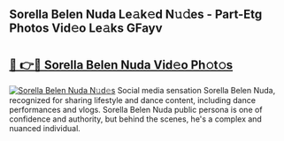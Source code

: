 ## Sorella Belen Nuda Le𝚊k𝚎d N𝚞𝚍es - Part-Etg Photos Vid𝚎o Le𝚊ks GFayv

# <h2><a href="http://fbcp5b7.evod.top/?m=Sorella+Belen+Nuda">🔗 👉🔴 Sorella Belen Nuda Vid𝚎o Ph𝚘t𝚘s</a></h2>

[![Sorella Belen Nuda N𝚞d𝚎s](https://i.imgur.com/8V9OHl7.gif)](http://fbcp5b7.evod.top/?m=Sorella+Belen+Nuda)
Social media sensation Sorella Belen Nuda, recognized for sharing lifestyle and dance content, including dance performances and vlogs. Sorella Belen Nuda public persona is one of confidence and authority, but behind the scenes, he's a complex and nuanced individual. 
